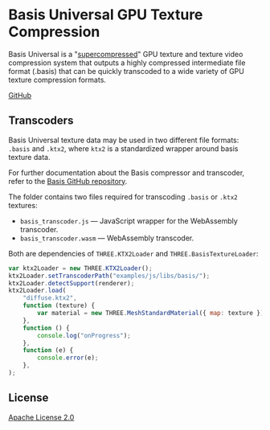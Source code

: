 # Basis Universal GPU Texture Compression

Basis Universal is a "[supercompressed](http://gamma.cs.unc.edu/GST/gst.pdf)"
GPU texture and texture video compression system that outputs a highly
compressed intermediate file format (.basis) that can be quickly transcoded to
a wide variety of GPU texture compression formats.

[GitHub](https://github.com/BinomialLLC/basis_universal)

## Transcoders

Basis Universal texture data may be used in two different file formats:
`.basis` and `.ktx2`, where `ktx2` is a standardized wrapper around basis texture data.

For further documentation about the Basis compressor and transcoder, refer to
the [Basis GitHub repository](https://github.com/BinomialLLC/basis_universal).

The folder contains two files required for transcoding `.basis` or `.ktx2` textures:

-   `basis_transcoder.js` — JavaScript wrapper for the WebAssembly transcoder.
-   `basis_transcoder.wasm` — WebAssembly transcoder.

Both are dependencies of `THREE.KTX2Loader` and `THREE.BasisTextureLoader`:

```js
var ktx2Loader = new THREE.KTX2Loader();
ktx2Loader.setTranscoderPath("examples/js/libs/basis/");
ktx2Loader.detectSupport(renderer);
ktx2Loader.load(
	"diffuse.ktx2",
	function (texture) {
		var material = new THREE.MeshStandardMaterial({ map: texture });
	},
	function () {
		console.log("onProgress");
	},
	function (e) {
		console.error(e);
	},
);
```

## License

[Apache License 2.0](https://github.com/BinomialLLC/basis_universal/blob/master/LICENSE)
